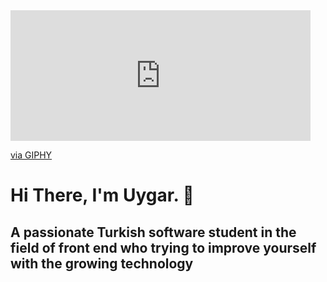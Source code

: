 <iframe src="https://giphy.com/embed/S9oecmLUi26zYzrTZt" width="480" height="209" frameBorder="0" class="giphy-embed" allowFullScreen></iframe><p><a href="https://giphy.com/gifs/telegraphcreative-technology-it-cto-S9oecmLUi26zYzrTZt">via GIPHY</a></p>

# Hi There, I'm Uygar. :wave:

## A passionate Turkish software student in the field of front end who trying to improve yourself with the growing technology 
